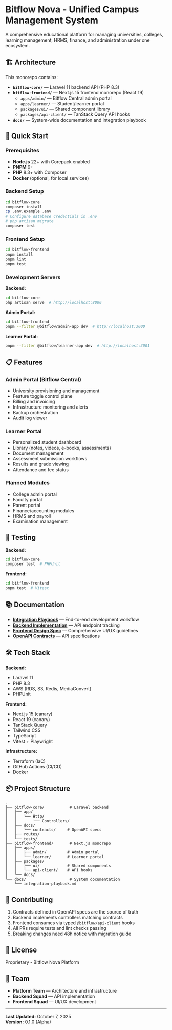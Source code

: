 # Bitflow Nova - Unified Campus Management System

A comprehensive educational platform for managing universities, colleges, learning management, HRMS, finance, and administration under one ecosystem.

## 🏗️ Architecture

This monorepo contains:

- **`bitflow-core/`** — Laravel 11 backend API (PHP 8.3)
- **`bitflow-frontend/`** — Next.js 15 frontend monorepo (React 19)
  - `apps/admin/` — Bitflow Central admin portal
  - `apps/learner/` — Student/learner portal
  - `packages/ui/` — Shared component library
  - `packages/api-client/` — TanStack Query API hooks
- **`docs/`** — System-wide documentation and integration playbook

## 🚀 Quick Start

### Prerequisites

- **Node.js** 22+ with Corepack enabled
- **PNPM** 9+
- **PHP** 8.3+ with Composer
- **Docker** (optional, for local services)

### Backend Setup

```bash
cd bitflow-core
composer install
cp .env.example .env
# Configure database credentials in .env
# php artisan migrate
composer test
```

### Frontend Setup

```bash
cd bitflow-frontend
pnpm install
pnpm lint
pnpm test
```

### Development Servers

**Backend:**
```bash
cd bitflow-core
php artisan serve  # http://localhost:8000
```

**Admin Portal:**
```bash
cd bitflow-frontend
pnpm --filter @bitflow/admin-app dev  # http://localhost:3000
```

**Learner Portal:**
```bash
pnpm --filter @bitflow/learner-app dev  # http://localhost:3001
```

## 📋 Features

### Admin Portal (Bitflow Central)
- University provisioning and management
- Feature toggle control plane
- Billing and invoicing
- Infrastructure monitoring and alerts
- Backup orchestration
- Audit log viewer

### Learner Portal
- Personalized student dashboard
- Library (notes, videos, e-books, assessments)
- Document management
- Assessment submission workflows
- Results and grade viewing
- Attendance and fee status

### Planned Modules
- College admin portal
- Faculty portal
- Parent portal
- Finance/accounting modules
- HRMS and payroll
- Examination management

## 🧪 Testing

**Backend:**
```bash
cd bitflow-core
composer test  # PHPUnit
```

**Frontend:**
```bash
cd bitflow-frontend
pnpm test  # Vitest
```

## 📚 Documentation

- **[Integration Playbook](./docs/integration-playbook.md)** — End-to-end development workflow
- **[Backend Implementation](./bitflow-core/docs/backend-implementation.md)** — API endpoint tracking
- **[Frontend Design Spec](./bitflow-frontend/docs/design/frontend-design-spec.txt)** — Comprehensive UI/UX guidelines
- **[OpenAPI Contracts](./bitflow-core/docs/contracts/)** — API specifications

## 🛠️ Tech Stack

**Backend:**
- Laravel 11
- PHP 8.3
- AWS (RDS, S3, Redis, MediaConvert)
- PHPUnit

**Frontend:**
- Next.js 15 (canary)
- React 19 (canary)
- TanStack Query
- Tailwind CSS
- TypeScript
- Vitest + Playwright

**Infrastructure:**
- Terraform (IaC)
- GitHub Actions (CI/CD)
- Docker

## 📦 Project Structure

```
.
├── bitflow-core/           # Laravel backend
│   ├── app/
│   │   └── Http/
│   │       └── Controllers/
│   ├── docs/
│   │   └── contracts/     # OpenAPI specs
│   ├── routes/
│   └── tests/
├── bitflow-frontend/       # Next.js monorepo
│   ├── apps/
│   │   ├── admin/         # Admin portal
│   │   └── learner/       # Learner portal
│   ├── packages/
│   │   ├── ui/            # Shared components
│   │   └── api-client/    # API hooks
│   └── docs/
└── docs/                   # System documentation
    └── integration-playbook.md
```

## 🤝 Contributing

1. Contracts defined in OpenAPI specs are the source of truth
2. Backend implements controllers matching contracts
3. Frontend consumes via typed `@bitflow/api-client` hooks
4. All PRs require tests and lint checks passing
5. Breaking changes need 48h notice with migration guide

## 📄 License

Proprietary - Bitflow Nova Platform

## 👥 Team

- **Platform Team** — Architecture and infrastructure
- **Backend Squad** — API implementation
- **Frontend Squad** — UI/UX development

---

**Last Updated:** October 7, 2025  
**Version:** 0.1.0 (Alpha)
